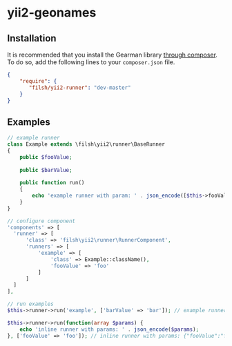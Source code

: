 # yii2-geonames

## Installation

It is recommended that you install the Gearman library [through composer](http://getcomposer.org/). To do so, add the following lines to your ``composer.json`` file.

```json
{
    "require": {
       "filsh/yii2-runner": "dev-master"
    }
}
```

## Examples

```php
// example runner
class Example extends \filsh\yii2\runner\BaseRunner
{
    public $fooValue;
    
    public $barValue;
    
    public function run()
    {
        echo 'example runner with param: ' . json_encode([$this->fooValue, $this->barValue]);
    }
}

// configure component
'components' => [
  'runner' => [
      'class' => 'filsh\yii2\runner\RunnerComponent',
      'runners' => [
          'example' => [
              'class' => Example::className(),
              'fooValue' => 'foo'
          ]
      ]
  ]
],

// run examples
$this->runner->run('example', ['barValue' => 'bar']); // example runner with param: ["foo","bar"]

$this->runner->run(function(array $params) {
    echo 'inline runner with params: ' . json_encode($params);
}, ['fooValue' => 'foo']); // inline runner with params: {"fooValue":"foo"}

```
